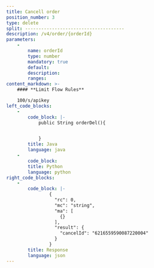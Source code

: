 ```yaml
---
title: Cancell order
position_number: 3
type: delete
split: -------------------------------------
description: /v4/order/{orderId}
parameters:
    -
        name: orderId
        type: number
        mandatory: true
        default:
        description: 
        ranges:
content_markdown: >-
    #### **Limit Flow Rules**

    100/s/apikey
left_code_blocks:
    -
        code_block: |-
            public String orderDel(){


            }
        title: Java
        language: java
    -
        code_block:
        title: Python
        language: python
right_code_blocks:
    -
        code_block: |-
                {
                  "rc": 0,
                  "mc": "string",
                  "ma": [
                    {}
                  ],
                  "result": {
                    "cancelId": "6216559590087220004"
                  }
                }
        title: Response
        language: json
---
```

